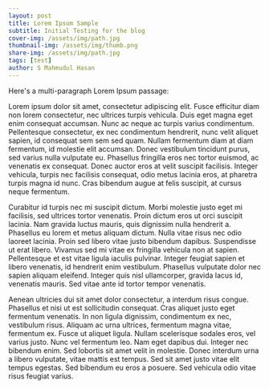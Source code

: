 ```yaml
---
layout: post
title: Lorem Ipsum Sample
subtitle: Initial Testing for the blog
cover-img: /assets/img/path.jpg
thumbnail-img: /assets/img/thumb.png
share-img: /assets/img/path.jpg
tags: [test]
author: S Mahmudul Hasan
---
```

Here's a multi-paragraph Lorem Ipsum passage:

Lorem ipsum dolor sit amet, consectetur adipiscing elit. Fusce efficitur diam non lorem consectetur, nec ultrices turpis vehicula. Duis eget magna eget enim consequat accumsan. Nunc ac neque ac turpis varius condimentum. Pellentesque consectetur, ex nec condimentum hendrerit, nunc velit aliquet sapien, id consequat sem sem sed quam. Nullam fermentum diam at diam fermentum, id molestie elit accumsan. Donec vestibulum tincidunt purus, sed varius nulla vulputate eu. Phasellus fringilla eros nec tortor euismod, ac venenatis ex consequat. Donec auctor eros at velit suscipit facilisis. Integer vehicula, turpis nec facilisis consequat, odio metus lacinia eros, at pharetra turpis magna id nunc. Cras bibendum augue at felis suscipit, at cursus neque fermentum.

Curabitur id turpis nec mi suscipit dictum. Morbi molestie justo eget mi facilisis, sed ultrices tortor venenatis. Proin dictum eros ut orci suscipit lacinia. Nam gravida luctus mauris, quis dignissim nulla hendrerit a. Phasellus eu lorem et metus aliquam dictum. Nulla vitae risus nec odio laoreet lacinia. Proin sed libero vitae justo bibendum dapibus. Suspendisse ut erat libero. Vivamus sed mi vitae ex fringilla vehicula non at sapien. Pellentesque et est vitae ligula iaculis pulvinar. Integer feugiat sapien et libero venenatis, id hendrerit enim vestibulum. Phasellus vulputate dolor nec sapien aliquam eleifend. Integer quis nisl ullamcorper, gravida lacus id, venenatis mauris. Sed vitae ante id tortor tempor venenatis.

Aenean ultricies dui sit amet dolor consectetur, a interdum risus congue. Phasellus et nisi ut est sollicitudin consequat. Cras aliquet justo eget fermentum venenatis. In non ligula dignissim, condimentum ex nec, vestibulum risus. Aliquam ac urna ultrices, fermentum magna vitae, fermentum ex. Fusce ut aliquet ligula. Nullam scelerisque sodales eros, vel varius justo. Nunc vel fermentum leo. Nam eget dapibus dui. Integer nec bibendum enim. Sed lobortis sit amet velit in molestie. Donec interdum urna a libero vulputate, vitae mattis est tempus. Sed sit amet justo vitae elit tempus egestas. Sed bibendum eu eros a posuere. Sed vehicula odio vitae risus feugiat varius.
